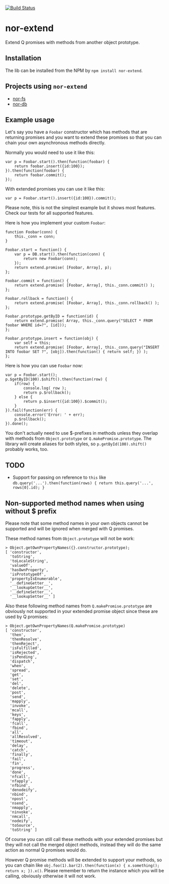 [![Build Status](https://secure.travis-ci.org/Sendanor/nor-extend.png?branch=master)](http://travis-ci.org/Sendanor/nor-extend)

nor-extend
==========

Extend Q promises with methods from another object prototype.

Installation
------------

The lib can be installed from the NPM by `npm install nor-extend`.

Projects using `nor-extend`
---------------------------

* [nor-fs](https://github.com/Sendanor/nor-fs#nor-fs)
* [nor-db](https://github.com/Sendanor/nor-db#nor-db)

Example usage
-------------

Let's say you have a `Foobar` constructor which has methods that are 
returning promises and you want to extend these promises so that you can chain 
your own asynchronous methods directly.

Normally you would need to use it like this: 

	var p = Foobar.start().then(function(foobar) {
		return foobar.insert({id:100});
	}).then(function(foobar) {
		return foobar.commit();
	});

With extended promises you can use it like this:

	var p = Foobar.start().insert({id:100}).commit();

Please note, this is not the simplest example but it shows most features. Check our tests for all supported features.

Here is how you implement your custom `Foobar`:

	function Foobar(conn) {
		this._conn = conn;
	}
	
	Foobar.start = function() {
		var p = DB.start().then(function(conn) {
			return new Foobar(conn);
		});
		return extend.promise( [Foobar, Array], p);
	};
	
	Foobar.commit = function() {
		return extend.promise( [Foobar, Array], this._conn.commit() );
	};
	
	Foobar.rollback = function() {
		return extend.promise( [Foobar, Array], this._conn.rollback() );
	};
	
	Foobar.prototype.getByID = function(id) {
		return extend.promise( Array, this._conn.query("SELECT * FROM foobar WHERE id=?", [id]));
	};
	
	Foobar.prototype.insert = function(obj) {
		var self = this;
		return extend.promise( [Foobar, Array], this._conn.query("INSERT INTO foobar SET ?", [obj]).then(function() { return self; }) );
	};

Here is how you can use `Foobar` now:

	var p = Foobar.start();
	p.$getByID(100).$shift().then(function(row) {
		if(row) {
			console.log( row );
			return p.$rollback();
		} else {
			return p.$insert({id:100}).$commit();
		}
	}).fail(function(err) {
		console.error('Error: ' + err);
		p.$rollback();
	}).done();

You don't actually need to use $-prefixes in methods unless they overlap with methods from `Object.prototype` or `Q.makePromise.prototype`. The library will create 
aliases for both styles, so `p.getById(100).shift()` probably works, too.

TODO
----

* Support for passing on reference to `this` like `db.query('...').then(function(rows) { return this.query('...', rows[0].id); }`

Non-supported method names when using without $ prefix
------------------------------------------------------

Please note that some method names in your own objects cannot be supported and 
will be ignored when merged with Q promises.

These method names from `Object.prototype` will not be work:

	> Object.getOwnPropertyNames({}.constructor.prototype);
	[ 'constructor',
	  'toString',
	  'toLocaleString',
	  'valueOf',
	  'hasOwnProperty',
	  'isPrototypeOf',
	  'propertyIsEnumerable',
	  '__defineGetter__',
	  '__lookupGetter__',
	  '__defineSetter__',
	  '__lookupSetter__' ]

Also these following method names from `Q.makePromise.prototype` are obviously 
not supported in your extended promise object since these are used by Q 
promises:

	> Object.getOwnPropertyNames(Q.makePromise.prototype)
	[ 'constructor',
	  'then',
	  'thenResolve',
	  'thenReject',
	  'isFulfilled',
	  'isRejected',
	  'isPending',
	  'dispatch',
	  'when',
	  'spread',
	  'get',
	  'set',
	  'del',
	  'delete',
	  'post',
	  'send',
	  'mapply',
	  'invoke',
	  'mcall',
	  'keys',
	  'fapply',
	  'fcall',
	  'fbind',
	  'all',
	  'allResolved',
	  'timeout',
	  'delay',
	  'catch',
	  'finally',
	  'fail',
	  'fin',
	  'progress',
	  'done',
	  'nfcall',
	  'nfapply',
	  'nfbind',
	  'denodeify',
	  'nbind',
	  'npost',
	  'nsend',
	  'nmapply',
	  'ninvoke',
	  'nmcall',
	  'nodeify',
	  'toSource',
	  'toString' ]

Of course you can still call these methods with your extended promises but they 
will not call the merged object methods, instead they will do the same action 
as normal Q promises would do.

However Q promise methods will be extended to support your methods, so you can 
chain like `obj.foo(1).bar(2).then(function(x) { x.something(); return x; }).x()`. 
Please remember to return the instance which you will be calling, obviously 
otherwise it will not work.
